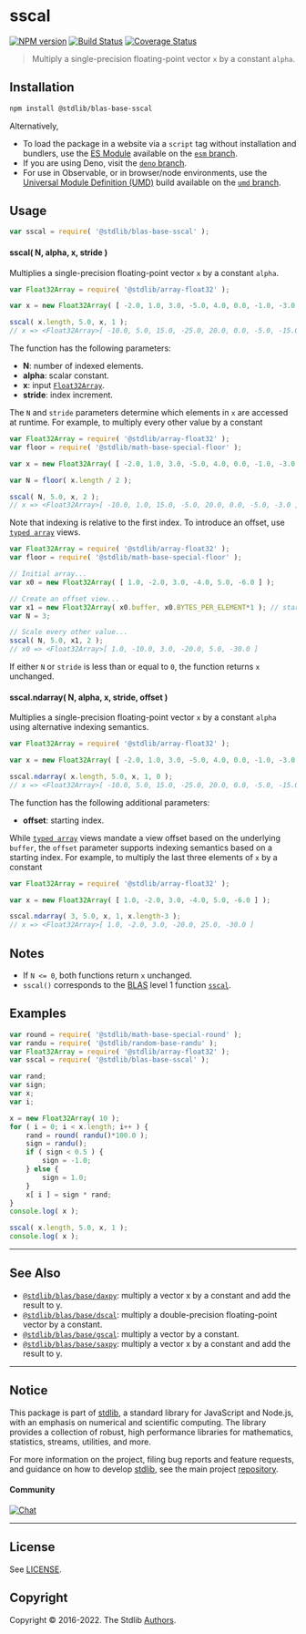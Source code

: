 <!--

@license Apache-2.0

Copyright (c) 2019 The Stdlib Authors.

Licensed under the Apache License, Version 2.0 (the "License");
you may not use this file except in compliance with the License.
You may obtain a copy of the License at

   http://www.apache.org/licenses/LICENSE-2.0

Unless required by applicable law or agreed to in writing, software
distributed under the License is distributed on an "AS IS" BASIS,
WITHOUT WARRANTIES OR CONDITIONS OF ANY KIND, either express or implied.
See the License for the specific language governing permissions and
limitations under the License.

-->

# sscal

[![NPM version][npm-image]][npm-url] [![Build Status][test-image]][test-url] [![Coverage Status][coverage-image]][coverage-url] <!-- [![dependencies][dependencies-image]][dependencies-url] -->

> Multiply a single-precision floating-point vector `x` by a constant `alpha`.

<section class="installation">

## Installation

```bash
npm install @stdlib/blas-base-sscal
```

Alternatively,

-   To load the package in a website via a `script` tag without installation and bundlers, use the [ES Module][es-module] available on the [`esm` branch][esm-url].
-   If you are using Deno, visit the [`deno` branch][deno-url].
-   For use in Observable, or in browser/node environments, use the [Universal Module Definition (UMD)][umd] build available on the [`umd` branch][umd-url].

</section>

<section class="usage">

## Usage

```javascript
var sscal = require( '@stdlib/blas-base-sscal' );
```

#### sscal( N, alpha, x, stride )

Multiplies a single-precision floating-point vector `x` by a constant `alpha`.

```javascript
var Float32Array = require( '@stdlib/array-float32' );

var x = new Float32Array( [ -2.0, 1.0, 3.0, -5.0, 4.0, 0.0, -1.0, -3.0 ] );

sscal( x.length, 5.0, x, 1 );
// x => <Float32Array>[ -10.0, 5.0, 15.0, -25.0, 20.0, 0.0, -5.0, -15.0 ]
```

The function has the following parameters:

-   **N**: number of indexed elements.
-   **alpha**: scalar constant.
-   **x**: input [`Float32Array`][@stdlib/array/float32].
-   **stride**: index increment.

The `N` and `stride` parameters determine which elements in `x` are accessed at runtime. For example, to multiply every other value by a constant

```javascript
var Float32Array = require( '@stdlib/array-float32' );
var floor = require( '@stdlib/math-base-special-floor' );

var x = new Float32Array( [ -2.0, 1.0, 3.0, -5.0, 4.0, 0.0, -1.0, -3.0 ] );

var N = floor( x.length / 2 );

sscal( N, 5.0, x, 2 );
// x => <Float32Array>[ -10.0, 1.0, 15.0, -5.0, 20.0, 0.0, -5.0, -3.0 ]
```

Note that indexing is relative to the first index. To introduce an offset, use [`typed array`][mdn-typed-array] views.

```javascript
var Float32Array = require( '@stdlib/array-float32' );
var floor = require( '@stdlib/math-base-special-floor' );

// Initial array...
var x0 = new Float32Array( [ 1.0, -2.0, 3.0, -4.0, 5.0, -6.0 ] );

// Create an offset view...
var x1 = new Float32Array( x0.buffer, x0.BYTES_PER_ELEMENT*1 ); // start at 2nd element
var N = 3;

// Scale every other value...
sscal( N, 5.0, x1, 2 );
// x0 => <Float32Array>[ 1.0, -10.0, 3.0, -20.0, 5.0, -30.0 ]
```

If either `N` or `stride` is less than or equal to `0`, the function returns `x` unchanged.

#### sscal.ndarray( N, alpha, x, stride, offset )

Multiplies a single-precision floating-point vector `x` by a constant `alpha` using alternative indexing semantics.

```javascript
var Float32Array = require( '@stdlib/array-float32' );

var x = new Float32Array( [ -2.0, 1.0, 3.0, -5.0, 4.0, 0.0, -1.0, -3.0 ] );

sscal.ndarray( x.length, 5.0, x, 1, 0 );
// x => <Float32Array>[ -10.0, 5.0, 15.0, -25.0, 20.0, 0.0, -5.0, -15.0 ]
```

The function has the following additional parameters:

-   **offset**: starting index.

While [`typed array`][mdn-typed-array] views mandate a view offset based on the underlying `buffer`, the `offset` parameter supports indexing semantics based on a starting index. For example, to multiply the last three elements of `x` by a constant

```javascript
var Float32Array = require( '@stdlib/array-float32' );

var x = new Float32Array( [ 1.0, -2.0, 3.0, -4.0, 5.0, -6.0 ] );

sscal.ndarray( 3, 5.0, x, 1, x.length-3 );
// x => <Float32Array>[ 1.0, -2.0, 3.0, -20.0, 25.0, -30.0 ]
```

</section>

<!-- /.usage -->

<section class="notes">

## Notes

-   If `N <= 0`, both functions return `x` unchanged.
-   `sscal()` corresponds to the [BLAS][blas] level 1 function [`sscal`][sscal].

</section>

<!-- /.notes -->

<section class="examples">

## Examples

<!-- eslint no-undef: "error" -->

```javascript
var round = require( '@stdlib/math-base-special-round' );
var randu = require( '@stdlib/random-base-randu' );
var Float32Array = require( '@stdlib/array-float32' );
var sscal = require( '@stdlib/blas-base-sscal' );

var rand;
var sign;
var x;
var i;

x = new Float32Array( 10 );
for ( i = 0; i < x.length; i++ ) {
    rand = round( randu()*100.0 );
    sign = randu();
    if ( sign < 0.5 ) {
        sign = -1.0;
    } else {
        sign = 1.0;
    }
    x[ i ] = sign * rand;
}
console.log( x );

sscal( x.length, 5.0, x, 1 );
console.log( x );
```

</section>

<!-- /.examples -->

<!-- Section for related `stdlib` packages. Do not manually edit this section, as it is automatically populated. -->

<section class="related">

* * *

## See Also

-   <span class="package-name">[`@stdlib/blas/base/daxpy`][@stdlib/blas/base/daxpy]</span><span class="delimiter">: </span><span class="description">multiply a vector x by a constant and add the result to y.</span>
-   <span class="package-name">[`@stdlib/blas/base/dscal`][@stdlib/blas/base/dscal]</span><span class="delimiter">: </span><span class="description">multiply a double-precision floating-point vector by a constant.</span>
-   <span class="package-name">[`@stdlib/blas/base/gscal`][@stdlib/blas/base/gscal]</span><span class="delimiter">: </span><span class="description">multiply a vector by a constant.</span>
-   <span class="package-name">[`@stdlib/blas/base/saxpy`][@stdlib/blas/base/saxpy]</span><span class="delimiter">: </span><span class="description">multiply a vector x by a constant and add the result to y.</span>

</section>

<!-- /.related -->

<!-- Section for all links. Make sure to keep an empty line after the `section` element and another before the `/section` close. -->


<section class="main-repo" >

* * *

## Notice

This package is part of [stdlib][stdlib], a standard library for JavaScript and Node.js, with an emphasis on numerical and scientific computing. The library provides a collection of robust, high performance libraries for mathematics, statistics, streams, utilities, and more.

For more information on the project, filing bug reports and feature requests, and guidance on how to develop [stdlib][stdlib], see the main project [repository][stdlib].

#### Community

[![Chat][chat-image]][chat-url]

---

## License

See [LICENSE][stdlib-license].


## Copyright

Copyright &copy; 2016-2022. The Stdlib [Authors][stdlib-authors].

</section>

<!-- /.stdlib -->

<!-- Section for all links. Make sure to keep an empty line after the `section` element and another before the `/section` close. -->

<section class="links">

[npm-image]: http://img.shields.io/npm/v/@stdlib/blas-base-sscal.svg
[npm-url]: https://npmjs.org/package/@stdlib/blas-base-sscal

[test-image]: https://github.com/stdlib-js/blas-base-sscal/actions/workflows/test.yml/badge.svg?branch=main
[test-url]: https://github.com/stdlib-js/blas-base-sscal/actions/workflows/test.yml?query=branch:main

[coverage-image]: https://img.shields.io/codecov/c/github/stdlib-js/blas-base-sscal/main.svg
[coverage-url]: https://codecov.io/github/stdlib-js/blas-base-sscal?branch=main

<!--

[dependencies-image]: https://img.shields.io/david/stdlib-js/blas-base-sscal.svg
[dependencies-url]: https://david-dm.org/stdlib-js/blas-base-sscal/main

-->

[umd]: https://github.com/umdjs/umd
[es-module]: https://developer.mozilla.org/en-US/docs/Web/JavaScript/Guide/Modules

[deno-url]: https://github.com/stdlib-js/blas-base-sscal/tree/deno
[umd-url]: https://github.com/stdlib-js/blas-base-sscal/tree/umd
[esm-url]: https://github.com/stdlib-js/blas-base-sscal/tree/esm

[chat-image]: https://img.shields.io/gitter/room/stdlib-js/stdlib.svg
[chat-url]: https://gitter.im/stdlib-js/stdlib/

[stdlib]: https://github.com/stdlib-js/stdlib

[stdlib-authors]: https://github.com/stdlib-js/stdlib/graphs/contributors

[stdlib-license]: https://raw.githubusercontent.com/stdlib-js/blas-base-sscal/main/LICENSE

[blas]: http://www.netlib.org/blas

[sscal]: http://www.netlib.org/lapack/explore-html/df/d28/group__single__blas__level1.html

[@stdlib/array/float32]: https://github.com/stdlib-js/array-float32

[mdn-typed-array]: https://developer.mozilla.org/en-US/docs/Web/JavaScript/Reference/Global_Objects/TypedArray

<!-- <related-links> -->

[@stdlib/blas/base/daxpy]: https://github.com/stdlib-js/blas-base-daxpy

[@stdlib/blas/base/dscal]: https://github.com/stdlib-js/blas-base-dscal

[@stdlib/blas/base/gscal]: https://github.com/stdlib-js/blas-base-gscal

[@stdlib/blas/base/saxpy]: https://github.com/stdlib-js/blas-base-saxpy

<!-- </related-links> -->

</section>

<!-- /.links -->
